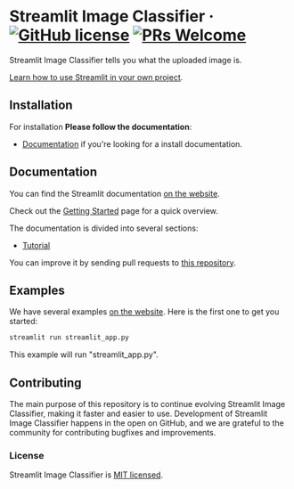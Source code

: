 # Streamlit Image Classifier &middot; [![GitHub license](https://img.shields.io/badge/license-MIT-blue.svg)](https://github.com/taeokimeng/streamlit-image-classifier/blob/main/LICENSE) [![PRs Welcome](https://img.shields.io/badge/PRs-welcome-brightgreen.svg)](https://github.com/taeokimeng/streamlit-image-classifier)

Streamlit Image Classifier tells you what the uploaded image is.

[Learn how to use Streamlit in your own project](https://www.streamlit.io/).

## Installation

For installation **Please follow the documentation**:

* [Documentation](https://docs.streamlit.io/en/stable/installation.html) if you're looking for a install documentation.

## Documentation

You can find the Streamlit documentation [on the website](https://docs.streamlit.io/en/stable/).  

Check out the [Getting Started](https://docs.streamlit.io/en/stable/getting_started.html) page for a quick overview.

The documentation is divided into several sections:

* [Tutorial](https://docs.streamlit.io/en/stable/getting_started.html)

You can improve it by sending pull requests to [this repository](https://github.com/reactjs/reactjs.org).

## Examples

We have several examples [on the website](https://docs.streamlit.io/en/stable/). Here is the first one to get you started:

```bash
streamlit run streamlit_app.py
```

This example will run "streamlit_app.py".

## Contributing

The main purpose of this repository is to continue evolving Streamlit Image Classifier, making it faster and easier to use. Development of Streamlit Image Classifier happens in the open on GitHub, and we are grateful to the community for contributing bugfixes and improvements.

### License

Streamlit Image Classifier is [MIT licensed](./LICENSE).
